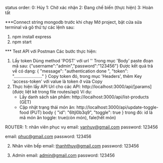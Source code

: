 status order:
0: Hủy
1: Chờ xác nhận
2: Đang chế biến (thực hiện)
3: Hoàn tất

***Connect string mongodb trước khi chạy
Mở project, bật cửa sửa terminal và gõ thứ tự các lệnh sau:
1. npm install express
2. npm start

*** Test API với Postman
Các bước thực hiện:
1. Lấy token
    Dùng method 'POST' với url ''
    Trong mục 'Body' paste đoạn mã sau: {"username":"admin","password":"123456"}
    Được kết quả trả về có dạng: 
    {
        "message": "authentication done ",
        "token": "......................."
    }
    Copy token đó, trong mục 'Headers', thêm Key 'access-token' với value là token ở vừa Copy
2. Thực hiện lấy API
    Url cho các API: http://localhost:3000/api/[params]    (được liệt kê trong file routes/api)
    Ví dụ:
    - Lấy danh sách sản phẩm: http://localhost:3000/api/list-products (GET)
    - Cập nhật trạng thái món ăn: http://localhost:3000/api/update-toggle-food (PUT)
        body {
                "id": "6ltjl0b3q9",
                "toggle": true
            }
        trong đó:  id là mã món ăn
                   toggle: true(còn món), fale(hết món)
                   
ROUTER:
1: nhân viên phục vụ
  email: vanhuy@gmail.com
  password: 123456

  email: phuc@gmail.com
  password: 123456

2. Nhân viên bếp
  email: thanhthuy@gmail.com
  password: 123456

3. Admin
  email: admin@gmail.com
  password: 123456